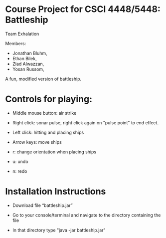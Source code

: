 # Course Project for CSCI 4448/5448: Battleship

Team Exhalation

Members:
- Jonathan Bluhm,
- Ethan Bilek,
- Ziad Alwazzan,
- Yosan Russom,

A fun, modified version of battleship.

# Controls for playing:

- Middle mouse button: air strike

- Right click: sonar pulse, right click again on "pulse point" to end effect.

- Left click: hitting and placing ships

- Arrow keys: move ships

- r: change orientation when placing ships

- u: undo

- n: redo

# Installation Instructions

- Download file “battleship.jar”

- Go to your console/terminal and navigate to the directory containing the file

- In that directory type "java -jar battleship.jar"
